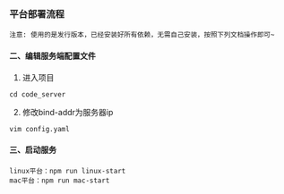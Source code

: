 ### 平台部署流程

```
注意: 使用的是发行版本，已经安装好所有依赖，无需自己安装，按照下列文档操作即可~
```
#### 二、编辑服务端配置文件
1. 进入项目
```
cd code_server

```

2. 修改bind-addr为服务器ip
```
vim config.yaml
```

#### 三、启动服务
```
linux平台：npm run linux-start
mac平台：npm run mac-start
```